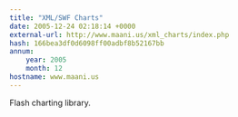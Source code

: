 ```yaml
---
title: "XML/SWF Charts"
date: 2005-12-24 02:18:14 +0000
external-url: http://www.maani.us/xml_charts/index.php
hash: 166bea3df0d6098ff00adbf8b52167bb
annum:
    year: 2005
    month: 12
hostname: www.maani.us
---
```


Flash charting library.
